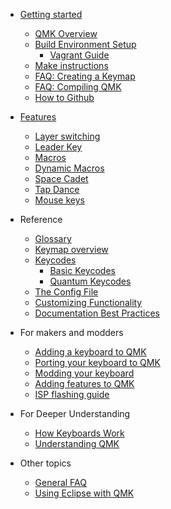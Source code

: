 * [Getting started](README.md) 
  * [QMK Overview](qmk_overview.md)
  * [Build Environment Setup](build_environment_setup.md)
    * [Vagrant Guide](vagrant_guide.md)
  * [Make instructions](make_instructions.md)
  * [FAQ: Creating a Keymap](faq_keymap.md)
  * [FAQ: Compiling QMK](faq_build.md)
  * [How to Github](how_to_github.md)

* [Features](features/README.md)
  * [Layer switching](key_functions.md)
  * [Leader Key](leader_key.md)
  * [Macros](macros.md)
  * [Dynamic Macros](dynamic_macros.md)
  * [Space Cadet](space_cadet_shift.md)
  * [Tap Dance](tap_dance.md)
  * [Mouse keys](mouse_keys.md)

* Reference
  * [Glossary](glossary.md)
  * [Keymap overview](keymap.md)
  * [Keycodes](keycodes.md)
    * [Basic Keycodes](basic_keycodes.md)
    * [Quantum Keycodes](quantum_keycodes.md)
  * [The Config File](config_options.md)
  * [Customizing Functionality](custom_quantum_functions.md)
  * [Documentation Best Practices](documentation_best_practices.md)
  
* For makers and modders
  * [Adding a keyboard to QMK](adding_a_keyboard_to_qmk.md)
  * [Porting your keyboard to QMK](porting_your_keyboard_to_qmk.md)
  * [Modding your keyboard](modding_your_keyboard.md)
  * [Adding features to QMK](adding_features_to_qmk.md)
  * [ISP flashing guide](isp_flashing_guide.md)

* For Deeper Understanding
  * [How Keyboards Work](basic_how_keyboards_work.md)
  * [Understanding QMK](understanding_qmk.md)
  
* Other topics
  * [General FAQ](faq.md)
  * [Using Eclipse with QMK](eclipse.md)
